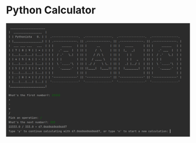 # Python Calculator

<img src="https://github.com/AlinaDbeep/calculator/blob/main/ScreenshotCalculator.png?raw=true" width="600">

